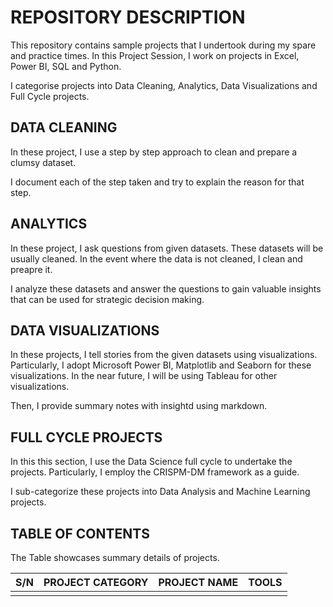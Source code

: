 # REPOSITORY DESCRIPTION
 This repository contains sample projects that I undertook during my spare and practice times.
 In this Project Session, I work on projects in Excel, Power BI, SQL and Python.

I categorise projects into Data Cleaning, Analytics, Data Visualizations and Full Cycle projects.

## DATA CLEANING
In these project, I use a step by step approach to clean and prepare a clumsy dataset.

I document each of the step taken and try to explain the reason for that step.

## ANALYTICS
In these project, I ask questions from  given datasets. These datasets will be usually cleaned. In the event where the data is not cleaned, I clean and preapre it.

I analyze these datasets and answer the questions to gain valuable insights that can be used for strategic decision making.

## DATA VISUALIZATIONS
In these projects, I tell stories from the given datasets using visualizations. Particularly, I adopt Microsoft Power BI, Matplotlib and Seaborn for these visualizations. 
In the near future, I will be using Tableau for other visualizations.

Then, I provide summary notes with insightd using markdown.


## FULL CYCLE PROJECTS
In this this section, I use the Data Science full cycle to undertake the projects. Particularly, I employ the CRISPM-DM framework as a guide.

I sub-categorize these projects into Data Analysis and Machine Learning projects.


## TABLE OF CONTENTS
The Table showcases summary details of projects.

|   S/N   | PROJECT CATEGORY | PROJECT NAME  |   TOOLS   |
|---------|------------------|---------------|-----------|
|         |                  |               |           |

